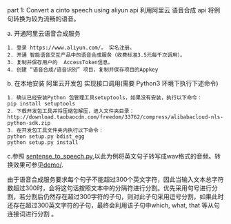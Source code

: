part 1: Convert a cinto speech using aliyun api
利用阿里云 语音合成 api 将例句转换为较为流畅的语音。

a. 开通阿里云语音合成服务
```
1. 登录 https://www.aliyun.com/， 实名注册。
2. 开通 智能语音交互产品中的语音合成服务（收费标准3.5元每千次调用）。
3. 复制并保存用户的  AccessToken信息。
4. 创建 “语音合成/语音识别” 项目，复制并保存项目的Appkey
```
b. 在本地安装 阿里云开发包 实现接口调用(需要 Python3 环境下执行下述命令)
```
1. 确认已经安装Python 包管理工具setuptools，如果没有安装，执行以下命令：
pip install setuptools
2. 下载开发包工具并将压缩包解压，进入文件夹目录：
http://download.taobaocdn.com/freedom/33762/compress/alibabacloud-nls-python-sdk.zip
3. 在开发包工具文件夹内执行以下命令：
python setup.py bdist_egg
python setup.py install
```

c.参照 [sentense_to_speech.py](./sentense_to_speech.py),以此为例将英文句子转写成wav格式的音频。转换效果可参见[demo/](demo).

由于语音合成服务要求每个句子不能超过300个英文字符，因此当输入文本总字符数超过300时，会将这句话按照文本中的分隔符进行分割。优先采用句号进行分割，若分割后仍然存在超过300字符的子句，则对此子句采用逗号分割，如果此时还存在超过300英文字符的子句，最终会利用该子句中which, what, that 等从句连接词进行分割 。

